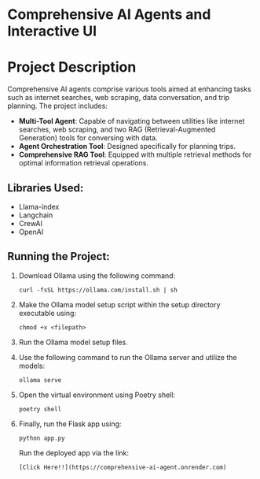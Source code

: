 # Comprehensive AI Agents and Interactive UI
# Project Description

Comprehensive AI agents comprise various tools aimed at enhancing tasks such as internet searches, web scraping, data conversation, and trip planning. The project includes:

- **Multi-Tool Agent**: Capable of navigating between utilities like internet searches, web scraping, and two RAG (Retrieval-Augmented Generation) tools for conversing with data.
- **Agent Orchestration Tool**: Designed specifically for planning trips.
- **Comprehensive RAG Tool**: Equipped with multiple retrieval methods for optimal information retrieval operations.

## Libraries Used:
- Llama-index
- Langchain
- CrewAI
- OpenAI

## Running the Project:

1. Download Ollama using the following command:
    ```
    curl -fsSL https://ollama.com/install.sh | sh
    ```

2. Make the Ollama model setup script within the setup directory executable using:
    ```
    chmod +x <filepath>
    ```

3. Run the Ollama model setup files.

4. Use the following command to run the Ollama server and utilize the models:
    ```
    ollama serve
    ```

5. Open the virtual environment using Poetry shell:
    ```
    poetry shell
    ```

6. Finally, run the Flask app using:
    ```
    python app.py
    ```
   Run the deployed app via the link:
    ```
    [Click Here!!](https://comprehensive-ai-agent.onrender.com)
    ```


